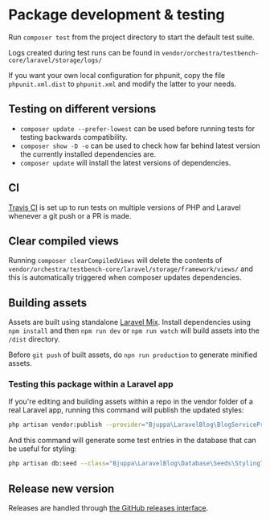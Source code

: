 # Package development & testing

Run `composer test` from the project directory to start the default test suite.

Logs created during test runs can be found in `vendor/orchestra/testbench-core/laravel/storage/logs/`

If you want your own local configuration for phpunit,
copy the file `phpunit.xml.dist` to `phpunit.xml` and modify the latter to your needs.

## Testing on different versions

- `composer update --prefer-lowest` can be used before running tests for testing backwards compatibility.
- `composer show -D -o` can be used to check how far behind latest version the currently installed dependencies are.
- `composer update` will install the latest versions of dependencies.

## CI

[Travis CI](https://travis-ci.org/bjuppa/laravel-blog) is set up to run tests on multiple versions of PHP and Laravel
whenever a git push or a PR is made.

## Clear compiled views

Running `composer clearCompiledViews` will delete the contents of
`vendor/orchestra/testbench-core/laravel/storage/framework/views/`
and this is automatically triggered when composer updates dependencies.

## Building assets

Assets are built using standalone [Laravel Mix](https://laravel-mix.com/docs/installation).
Install dependencies using `npm install` and then `npm run dev` or `npm run watch` will build assets
into the `/dist` directory.

Before `git push` of built assets, do `npn run production` to generate minified assets.

### Testing this package within a Laravel app

If you're editing and building assets within a repo in the vendor folder of a real Laravel app,
running this command will publish the updated styles:

```bash
php artisan vendor:publish --provider="Bjuppa\LaravelBlog\BlogServiceProvider" --tag="blog-styling" --force
```

And this command will generate some test entries in the database that can be useful for styling:

```bash
php artisan db:seed --class="Bjuppa\LaravelBlog\Database\Seeds\StylingTestEntriesSeeder"
```

## Release new version

Releases are handled through [the GitHub releases interface](https://github.com/bjuppa/laravel-blog/releases).
